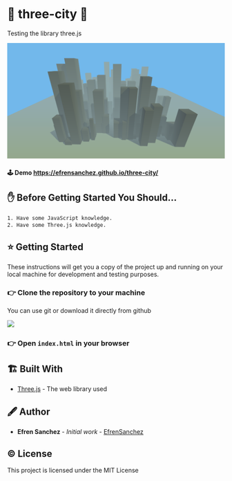 # 🏬 three-city 🏢
Testing the library three.js 

![Screenshot](./docs/capture.png)

#### 🕹️ Demo https://efrensanchez.github.io/three-city/


## ✋ Before Getting Started You Should…

    1. Have some JavaScript knowledge.
    2. Have some Three.js knowledge.

## ⭐ Getting Started

These instructions will get you a copy of the project up and running on your local machine for development and testing purposes. 

### 👉 Clone the repository to your machine

You can use git or download it directly from github

![](https://imgur.com/bpHE9K6.png)

### 👉 Open `index.html` in your browser

## 🏗️ Built With

- [Three.js](https://threejs.org/) - The web library used


## 🖋️ Author

- **Efren Sanchez** - *Initial work* - [EfrenSanchez](https://github.com/EfrenSanchez)

## ©️ License

This project is licensed under the MIT License 
